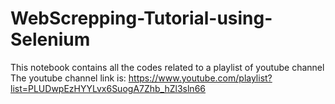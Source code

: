 # WebScrepping-Tutorial-using-Selenium
This notebook contains all the codes related to a playlist of youtube channel
The youtube channel link is:
https://www.youtube.com/playlist?list=PLUDwpEzHYYLvx6SuogA7Zhb_hZl3sln66
